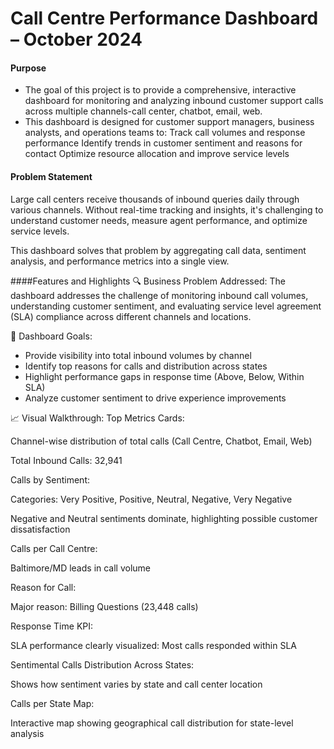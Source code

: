 # Call Centre Performance Dashboard – October 2024

#### Purpose
- The goal of this project is to provide a comprehensive, interactive dashboard for monitoring and analyzing inbound customer support calls across multiple channels-call center, chatbot, email, web.
- This dashboard is designed for customer support managers, business analysts, and operations teams to:
     Track call volumes and response performance
     Identify trends in customer sentiment and reasons for contact
     Optimize resource allocation and improve service levels

#### Problem Statement
Large call centers receive thousands of inbound queries daily through various channels. Without real-time tracking and insights, it's challenging to understand customer needs, measure agent performance, and optimize service levels.

This dashboard solves that problem by aggregating call data, sentiment analysis, and performance metrics into a single view.

####Features and Highlights
🔍 Business Problem Addressed:
The dashboard addresses the challenge of monitoring inbound call volumes, understanding customer sentiment, and evaluating service level agreement (SLA) compliance across different channels and locations.

🎯 Dashboard Goals:
- Provide visibility into total inbound volumes by channel
- Identify top reasons for calls and distribution across states
- Highlight performance gaps in response time (Above, Below, Within SLA)
- Analyze customer sentiment to drive experience improvements

📈 Visual Walkthrough:
Top Metrics Cards:

Channel-wise distribution of total calls (Call Centre, Chatbot, Email, Web)

Total Inbound Calls: 32,941

Calls by Sentiment:

Categories: Very Positive, Positive, Neutral, Negative, Very Negative

Negative and Neutral sentiments dominate, highlighting possible customer dissatisfaction

Calls per Call Centre:

Baltimore/MD leads in call volume

Reason for Call:

Major reason: Billing Questions (23,448 calls)

Response Time KPI:

SLA performance clearly visualized: Most calls responded within SLA

Sentimental Calls Distribution Across States:

Shows how sentiment varies by state and call center location

Calls per State Map:

Interactive map showing geographical call distribution for state-level analysis
